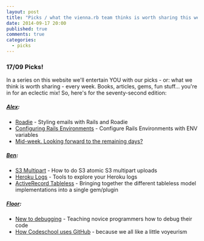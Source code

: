 ```yaml
---
layout: post
title: "Picks / what the vienna.rb team thinks is worth sharing this week"
date: 2014-09-17 20:00
published: true
comments: true
categories:
  - picks
---
```


### 17/09 Picks!

In a series on this website we'll entertain YOU with our picks - or: what we think is worth sharing - every week.
Books, articles, gems, fun stuff... you're in for an eclectic mix! So, here's for the seventy-second edition:

##### [Alex][5]:
  - [Roadie][6] - Styling emails with Rails and Roadie
  - [Configuring Rails Environments][7] - Configure Rails Environments with ENV variables
  - [Mid-week. Looking forward to the remaining days?][8]

##### [Ben][9]:
  - [S3 Multipart][10] - How to do S3 atomic S3 multipart uploads
  - [Heroku Logs][11] - Tools to explore your Heroku logs
  - [ActiveRecord Tableless][12] - Bringing together the different tableless model implementations into a single gem/plugin

##### [Floor][17]:
  - [New to debugging][19] - Teaching novice programmers how to debug their code
  - [How Codeschool uses GitHub][20] - because we all like a little voyeurism


[5]: http://www.twitter.com/alexandertacho
[6]: http://cookieshq.co.uk/posts/how-to-style-emails-with-rails-and-roadie/
[7]: http://eng.joingrouper.com/blog/2014/09/02/configuring-rails-environments/
[8]: http://reactiongifs.com/?p=12713
[9]: http://www.twitter.com/beanieboi
[10]: https://www.hashicorp.com/blog/consul-s3-multipart.html
[11]: https://engineering.heroku.com/blogs/2014-09-05-hutils-explore-your-structured-data-logs
[12]: https://github.com/softace/activerecord-tableless
[17]: http://www.twitter.com/floordrees
[19]: http://blog.codeunion.io/2014/09/03/teaching-novices-how-to-debug-code/
[20]: http://blog.codeschool.com/post/96472124263/how-code-school-uses-github
